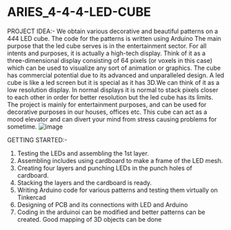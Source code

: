 # ARIES_4-4-4-LED-CUBE
PROJECT IDEA:-
We obtain various decorative and beautiful patterns on a 4*4*4 LED cube. The code for the patterns is written using Arduino
The main purpose that the led cube serves is in the entertainment sector. For all intents and purposes, it is actually a high-tech display. Think of it as a three-dimensional display consisting of 64 pixels (or voxels in this case) which can be used to visualize any sort of animation or graphics. The cube has commercial potential due to its advanced and unparalleled design.
A led cube is like a led screen but it is special as it has 3D.We can think of it as a low resolution display. In normal displays it is normal to stack pixels closer to each other in order for better resolution but the led cube has its limits.
The project is mainly for entertainment purposes, and can be used for decorative purposes in our houses, offices etc. This cube can act as a mood elevator and can divert your mind from stress causing problems for sometime.
![image](https://github.com/Krish-Roorkee/ARIES_4-4-4-LED-CUBE/assets/101397993/e00c6797-2046-4ebb-b36a-f6758e4f090e)

GETTING STARTED:-
1) Testing the LEDs and assembling the 1st layer.
2) Assembling includes using cardboard to make a frame of the LED mesh. 
3) Creating four layers and punching LEDs in the punch holes of cardboard.
4) Stacking the layers and the cardboard is ready.
5) Writing Arduino code for various patterns and testing them virtually on Tinkercad
6) Designing of PCB and its connections with LED and Arduino
7) Coding in the arduinoi can be modified and better patterns can be created. Good mapping of 3D objects can be done





